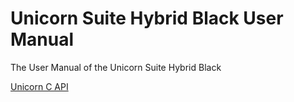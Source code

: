 # Unicorn Suite Hybrid Black User Manual
 The User Manual of the Unicorn Suite Hybrid Black

[Unicorn C API](./docs/unicorn%20c%20api/other_file.md)
